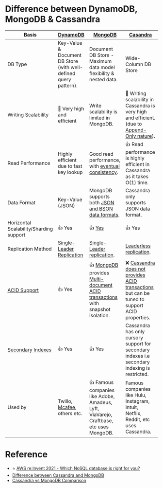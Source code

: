 
# Difference between DynamoDB, MongoDB & Cassandra

| Basis                                                      | [DynamoDB](../../../2_AWSComponents/6_DatabaseServices/AmazonDynamoDB/Readme.md)    | [MongoDB](MongoDB/Readme.md)                                                                                   | [Casandra](WideColumnDB/ApacheCasandra.md)                                                                                                       |
|------------------------------------------------------------|-------------------------------------------------------------------------------------|-----------------------------------------------------------------------------------------------------------------------------------|--------------------------------------------------------------------------------------------------------------------------------------------------------|
| DB Type                                                    | Key-Value & Document DB Store (with well-defined query pattern).                    | Document DB Store - Maximum data model flexibility & nested data.                                                                 | Wide-Column DB Store                                                                                                                                   |
| Writing Scalability                                        | :rocket: Very high and efficient                                                    | Write scalability is limited in MongoDB.                                                                                          | :rocket: Writing scalability in Cassandra is very high and efficient. (due to [Append-Only nature](../2_DataStructuresDB/AppendOnlyProperty.md)). |
| Read Performance                                           | Highly efficient due to fast key lookup                                             | Good read performance, with [eventual consistency](../1_Glossaries/Consistency&Replication/Readme.md).                   | :+1: Read performance is highly efficient in Cassandra as it takes O(1) time.                                                                          |
| Data Format                                                | Key-Value (JSON)                                                                    | MongoDB supports both [JSON and BSON data formats](https://www.mongodb.com/json-and-bson).                                        | Cassandra only supports JSON data format.                                                                                                              |
| Horizontal Scalability/Sharding support                    | :+1: Yes                                                                            | :+1: [Yes](https://www.mongodb.com/basics/sharding)                                                                               | :+1: Yes                                                                                                                                               |
| Replication Method                                         | [Single-Leader Replication](../1_Glossaries/Consistency&Replication/Replication.md) | [Single-Leader replication](../1_Glossaries/Consistency&Replication/Replication.md).                                              | [Leaderless replication](../1_Glossaries/Consistency&Replication/Replication.md).                                                                      |
| [ACID Support](../1_Glossaries/ACIDTransactions/Readme.md) | :+1: Yes                                                                            | :+1: [MongoDB]() provides [Multi-document ACID transactions](../1_Glossaries/ACIDTransactions/Readme.md) with snapshot isolation. | :x: [Cassandra does not provides ACID transactions](../1_Glossaries/ACIDTransactions/Readme.md) but can be tuned to support ACID properties.           |
| [Secondary Indexes](../2_DataStructuresDB/Indexing/Readme.md)           | :+1: Yes                                                                            | :+1: Yes                                                                                                                          | Cassandra has only cursory support for secondary indexes i.e secondary indexing is restricted.                                                         |
| Used by                                                    | Twillo, [Mcafee](https://www.youtube.com/watch?v=ivBaro-8PhI), others etc.          | :+1: Famous companies like Adobe, Amadeus, Lyft, ViaVarejo, Craftbase, etc uses MongoDB.                                          | Famous companies like Hulu, Instagram, Intuit, Netflix, Reddit, etc uses Cassandra.                                                                    |

# Reference
- :star: [AWS re:Invent 2021 - Which NoSQL database is right for you?](https://www.youtube.com/watch?v=ivBaro-8PhI)
- [Difference between Cassandra and MongoDB](https://www.geeksforgeeks.org/difference-between-cassandra-and-mongodb/)
- [Cassandra vs MongoDB Comparison](https://www.mongodb.com/compare/cassandra-vs-mongodb)